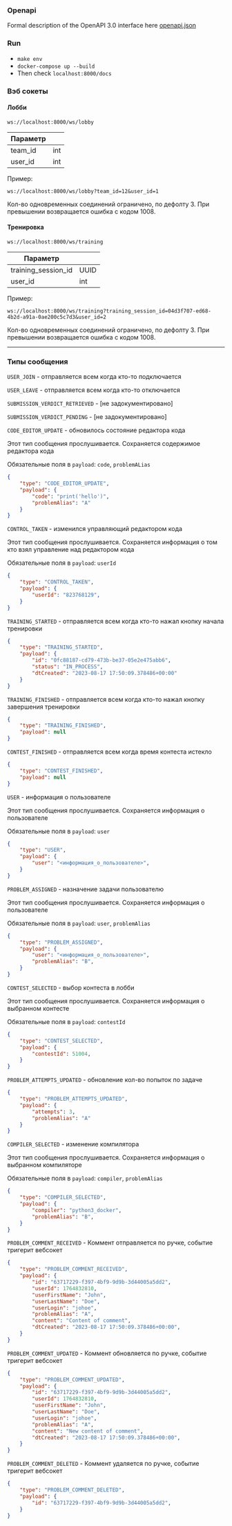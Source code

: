 ### Openapi
Formal description of the OpenAPI 3.0 interface here [openapi.json](./openapi.json)

### Run
- `make env`
- `docker-compose up --build`
- Then check `localhost:8000/docs`


### Вэб сокеты

#### Лобби

`ws://localhost:8000/ws/lobby`


| Параметр       |         |
|----------------|---------|
| team_id        | int     |
| user_id        | int     |

Пример:
~~~~
ws://localhost:8000/ws/lobby?team_id=12&user_id=1
~~~~

Кол-во одновременных соединений ограничено, по дефолту 3.
При превышении возвращается ошибка с кодом 1008.


#### Тренировка

`ws://localhost:8000/ws/training`


| Параметр            |                    |
|---------------------|--------------------|
| training_session_id | UUID               |
| user_id             | int                |

Пример:
~~~~
ws://localhost:8000/ws/training?training_session_id=04d3f707-ed68-4b2d-a91a-0ae200c5c7d3&user_id=2
~~~~

Кол-во одновременных соединений ограничено, по дефолту 3.
При превышении возвращается ошибка с кодом 1008.

---

### Типы сообщения

`USER_JOIN` - отправляется всем когда кто-то подключается

`USER_LEAVE` - отправляется всем когда кто-то отключается

`SUBMISSION_VERDICT_RETRIEVED` - [не задокументировано]

`SUBMISSION_VERDICT_PENDING` - [не задокументировано]

`CODE_EDITOR_UPDATE` - обновилось состояние редактора кода

Этот тип сообщения прослушивается. Сохраняется содержимое редактора кода

Обязательные поля в `payload`: `code`, `problemALias`
~~~~json
{
    "type": "CODE_EDITOR_UPDATE",
    "payload": {
        "code": "print('hello')",
        "problemAlias": "A"
    }
}
~~~~

`CONTROL_TAKEN` - изменился управляющий редактором кода

Этот тип сообщения прослушивается. Сохраняется информация о том кто взял управление над редактором кода

Обязательные поля в `payload`: `userId`
~~~~json
{
    "type": "CONTROL_TAKEN",
    "payload": {
        "userId": "823768129",
    }
}
~~~~

`TRAINING_STARTED` - отправляется всем когда кто-то нажал кнопку начала тренировки

~~~~json
{
    "type": "TRAINING_STARTED",
    "payload": {
        "id": "0fc88187-cd79-473b-be37-05e2e475abb6",
        "status": "IN_PROCESS",
        "dtCreated": "2023-08-17 17:50:09.378486+00:00"
    }
}
~~~~

`TRAINING_FINISHED` - отправляется всем когда кто-то нажал кнопку завершения тренировки

~~~~json
{
    "type": "TRAINING_FINISHED",
    "payload": null
}
~~~~

`CONTEST_FINISHED` - отправляется всем когда время контеста истекло

~~~~json
{
    "type": "CONTEST_FINISHED",
    "payload": null
}
~~~~

`USER` - информация о пользователе

Этот тип сообщения прослушивается. Сохраняется информация о пользователе

Обязательные поля в `payload`: `user`
~~~~json
{
    "type": "USER",
    "payload": {
        "user": "<информация_о_пользователе>",
    }
}
~~~~


`PROBLEM_ASSIGNED` - назначение задачи пользователю

Этот тип сообщения прослушивается. Сохраняется информация о пользователе

Обязательные поля в `payload`: `user`, `problemAlias`
~~~~json
{
    "type": "PROBLEM_ASSIGNED",
    "payload": {
        "user": "<информация_о_пользователе>",
        "problemAlias": "B",
    }
}
~~~~

`CONTEST_SELECTED` - выбор контеста в лобби

Этот тип сообщения прослушивается. Сохраняется информация о выбранном контесте

Обязательные поля в `payload`: `contestId`
~~~~json
{
    "type": "CONTEST_SELECTED",
    "payload": {
        "contestId": 51004,
    }
}
~~~~

`PROBLEM_ATTEMPTS_UPDATED` - обновление кол-во попыток по задаче
~~~~json
{
    "type": "PROBLEM_ATTEMPTS_UPDATED",
    "payload": {
        "attempts": 3,
        "problemAlias": "A"
    }
}
~~~~

`COMPILER_SELECTED` - изменение компилятора

Этот тип сообщения прослушивается. Сохраняется информация о выбранном компиляторе

Обязательные поля в `payload`: `compiler`, `problemAlias`
~~~~json
{
    "type": "COMPILER_SELECTED",
    "payload": {
        "compiler": "python3_docker",
        "problemAlias": "B",
    }
}
~~~~

`PROBLEM_COMMENT_RECEIVED` - Коммент отправляется по ручке, событие тригерит вебсокет
~~~~json
{
    "type": "PROBLEM_COMMENT_RECEIVED",
    "payload": {
        "id": "63717229-f397-4bf9-9d9b-3d44005a5dd2",
        "userId": 1764832810,
        "userFirstName": "John",
        "userLastName": "Doe",
        "userLogin": "johoe",
        "problemAlias": "A",
        "content": "Content of comment",
        "dtCreated": "2023-08-17 17:50:09.378486+00:00",
    }
}
~~~~

`PROBLEM_COMMENT_UPDATED` - Коммент обновляется по ручке, событие тригерит вебсокет
~~~~json
{
    "type": "PROBLEM_COMMENT_UPDATED",
    "payload": {
        "id": "63717229-f397-4bf9-9d9b-3d44005a5dd2",
        "userId": 1764832810,
        "userFirstName": "John",
        "userLastName": "Doe",
        "userLogin": "johoe",
        "problemAlias": "A",
        "content": "New content of comment",
        "dtCreated": "2023-08-17 17:50:09.378486+00:00",
    }
}
~~~~

`PROBLEM_COMMENT_DELETED` - Коммент удаляется по ручке, событие тригерит вебсокет
~~~~json
{
    "type": "PROBLEM_COMMENT_DELETED",
    "payload": {
        "id": "63717229-f397-4bf9-9d9b-3d44005a5dd2",
    }
}
~~~~
